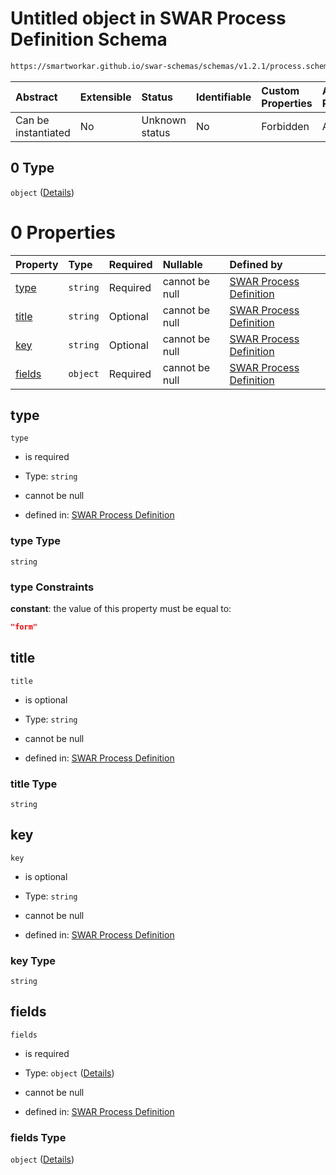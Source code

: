 # Untitled object in SWAR Process Definition Schema

```txt
https://smartworkar.github.io/swar-schemas/schemas/v1.2.1/process.schema.json#/properties/activities/additionalProperties/properties/instructions/additionalProperties/properties/implementation/oneOf/0
```



| Abstract            | Extensible | Status         | Identifiable | Custom Properties | Additional Properties | Access Restrictions | Defined In                                                                 |
| :------------------ | :--------- | :------------- | :----------- | :---------------- | :-------------------- | :------------------ | :------------------------------------------------------------------------- |
| Can be instantiated | No         | Unknown status | No           | Forbidden         | Allowed               | none                | [process.schema.json\*](../out/process.schema.json "open original schema") |

## 0 Type

`object` ([Details](process-properties-activities-additionalproperties-properties-instructions-additionalproperties-properties-implementation-oneof-0.md))

# 0 Properties

| Property          | Type     | Required | Nullable       | Defined by                                                                                                                                                                                                                                                                                                                                                                                                     |
| :---------------- | :------- | :------- | :------------- | :------------------------------------------------------------------------------------------------------------------------------------------------------------------------------------------------------------------------------------------------------------------------------------------------------------------------------------------------------------------------------------------------------------- |
| [type](#type)     | `string` | Required | cannot be null | [SWAR Process Definition](process-properties-activities-additionalproperties-properties-instructions-additionalproperties-properties-implementation-oneof-0-properties-type.md "https://smartworkar.github.io/swar-schemas/schemas/v1.2.1/process.schema.json#/properties/activities/additionalProperties/properties/instructions/additionalProperties/properties/implementation/oneOf/0/properties/type")     |
| [title](#title)   | `string` | Optional | cannot be null | [SWAR Process Definition](process-properties-activities-additionalproperties-properties-instructions-additionalproperties-properties-implementation-oneof-0-properties-title.md "https://smartworkar.github.io/swar-schemas/schemas/v1.2.1/process.schema.json#/properties/activities/additionalProperties/properties/instructions/additionalProperties/properties/implementation/oneOf/0/properties/title")   |
| [key](#key)       | `string` | Optional | cannot be null | [SWAR Process Definition](process-properties-activities-additionalproperties-properties-instructions-additionalproperties-properties-implementation-oneof-0-properties-key.md "https://smartworkar.github.io/swar-schemas/schemas/v1.2.1/process.schema.json#/properties/activities/additionalProperties/properties/instructions/additionalProperties/properties/implementation/oneOf/0/properties/key")       |
| [fields](#fields) | `object` | Required | cannot be null | [SWAR Process Definition](process-properties-activities-additionalproperties-properties-instructions-additionalproperties-properties-implementation-oneof-0-properties-fields.md "https://smartworkar.github.io/swar-schemas/schemas/v1.2.1/process.schema.json#/properties/activities/additionalProperties/properties/instructions/additionalProperties/properties/implementation/oneOf/0/properties/fields") |

## type



`type`

* is required

* Type: `string`

* cannot be null

* defined in: [SWAR Process Definition](process-properties-activities-additionalproperties-properties-instructions-additionalproperties-properties-implementation-oneof-0-properties-type.md "https://smartworkar.github.io/swar-schemas/schemas/v1.2.1/process.schema.json#/properties/activities/additionalProperties/properties/instructions/additionalProperties/properties/implementation/oneOf/0/properties/type")

### type Type

`string`

### type Constraints

**constant**: the value of this property must be equal to:

```json
"form"
```

## title



`title`

* is optional

* Type: `string`

* cannot be null

* defined in: [SWAR Process Definition](process-properties-activities-additionalproperties-properties-instructions-additionalproperties-properties-implementation-oneof-0-properties-title.md "https://smartworkar.github.io/swar-schemas/schemas/v1.2.1/process.schema.json#/properties/activities/additionalProperties/properties/instructions/additionalProperties/properties/implementation/oneOf/0/properties/title")

### title Type

`string`

## key



`key`

* is optional

* Type: `string`

* cannot be null

* defined in: [SWAR Process Definition](process-properties-activities-additionalproperties-properties-instructions-additionalproperties-properties-implementation-oneof-0-properties-key.md "https://smartworkar.github.io/swar-schemas/schemas/v1.2.1/process.schema.json#/properties/activities/additionalProperties/properties/instructions/additionalProperties/properties/implementation/oneOf/0/properties/key")

### key Type

`string`

## fields



`fields`

* is required

* Type: `object` ([Details](process-properties-activities-additionalproperties-properties-instructions-additionalproperties-properties-implementation-oneof-0-properties-fields.md))

* cannot be null

* defined in: [SWAR Process Definition](process-properties-activities-additionalproperties-properties-instructions-additionalproperties-properties-implementation-oneof-0-properties-fields.md "https://smartworkar.github.io/swar-schemas/schemas/v1.2.1/process.schema.json#/properties/activities/additionalProperties/properties/instructions/additionalProperties/properties/implementation/oneOf/0/properties/fields")

### fields Type

`object` ([Details](process-properties-activities-additionalproperties-properties-instructions-additionalproperties-properties-implementation-oneof-0-properties-fields.md))
